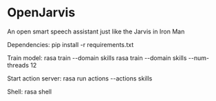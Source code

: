 # OpenJarvis
An open smart speech assistant just like the Jarvis in Iron Man

Dependencies:
pip install -r requirements.txt

Train model:
rasa train --domain skills
rasa train --domain skills --num-threads 12

Start action server:
rasa run actions --actions skills

Shell:
rasa shell
